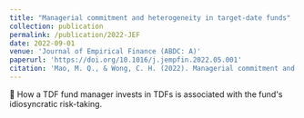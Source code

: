 ```yaml
---
title: "Managerial commitment and heterogeneity in target-date funds"
collection: publication
permalink: /publication/2022-JEF
date: 2022-09-01
venue: 'Journal of Empirical Finance (ABDC: A)'
paperurl: 'https://doi.org/10.1016/j.jempfin.2022.05.001'
citation: 'Mao, M. Q., & Wong, C. H. (2022). Managerial commitment and heterogeneity in target-date funds. Journal of Empirical Finance, 68, 1-19.'
---
```


📜 How a TDF fund manager invests in TDFs is associated with the fund's idiosyncratic risk-taking.
